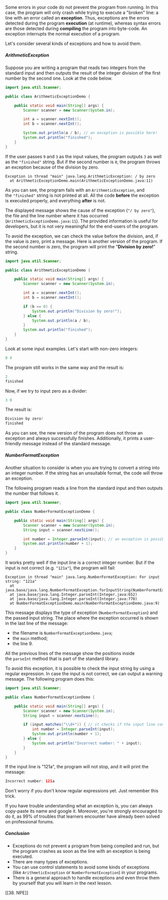 Some errors in your code do not prevent the program from running. In this case, the program will only crash while trying to execute a "broken" line: a line with an error called an **exception**. Thus, exceptions are the errors detected during the program **execution** (at runtime), whereas syntax errors are those detected during **compiling** the program into byte-code. An exception interrupts the normal execution of a program.

Let's consider several kinds of exceptions and how to avoid them.

##### ArithmeticException

Suppose you are writing a program that reads two integers from the standard input and then outputs the result of the integer division of the first number by the second one. Look at the code below.

```java
import java.util.Scanner;

public class ArithmeticExceptionDemo {

    public static void main(String[] args) {
        Scanner scanner = new Scanner(System.in);

        int a = scanner.nextInt();
        int b = scanner.nextInt();

        System.out.println(a / b); // an exception is possible here!
        System.out.println("finished");
    }
}
```

If the user passes `9` and `3` as the input values, the program outputs `3` as well as the `"finished"` string. But if the second number is `0`, the program throws an exception because of the division by zero.

```no-highlight
Exception in thread "main" java.lang.ArithmeticException: / by zero
  at ArithmeticExceptionDemo.main(ArithmeticExceptionDemo.java:11)
```

As you can see, the program fails with an `ArithmeticException`, and the `"finished"` string is not printed at all. All the code **before** the exception is executed properly, and everything **after** is not.

The displayed message shows the cause of the exception (`"/ by zero"`), the file and the line number where it has occurred (`ArithmeticExceptionDemo.java:11`). The provided information is useful for developers, but it is not very meaningful for the end-users of the program.

To avoid the exception, we can check the value before the division, and, if the value is zero, print a message. Here is another version of the program. If the second number is zero, the program will print the "**Division by zero!**" string.

```java
import java.util.Scanner;

public class ArithmeticExceptionDemo {

    public static void main(String[] args) {
        Scanner scanner = new Scanner(System.in);

        int a = scanner.nextInt();
        int b = scanner.nextInt();

        if (b == 0) {
            System.out.println("Division by zero!");
        } else {
            System.out.println(a / b);
        }
        System.out.println("finished");
    }
}
```

Look at some input examples. Let's start with non-zero integers:

```java
8 4
```

The program still works in the same way and the result is:

```java
2
finished
```

Now, if we try to input zero as a divider:

```java
3 0
```

The result is:

```java
Division by zero!
finished
```

As you can see, the new version of the program does not throw an exception and always successfully finishes. Additionally, it prints a user-friendly message instead of the standard message.

##### NumberFormatException

Another situation to consider is when you are trying to convert a string into an integer number. If the string has an unsuitable format, the code will throw an exception.

The following program reads a line from the standard input and then outputs the number that follows it.

```java
import java.util.Scanner;

public class NumberFormatExceptionDemo {

    public static void main(String[] args) {
        Scanner scanner = new Scanner(System.in);
        String input = scanner.nextLine();

        int number = Integer.parseInt(input); // an exception is possible here!
        System.out.println(number + 1);
    }
}
```

It works pretty well if the input line is a correct integer number. But if the input is not correct (e.g. `"121a"`), the program will fail:

```no-highlight
Exception in thread "main" java.lang.NumberFormatException: For input string: "121a"
  at java.base/java.lang.NumberFormatException.forInputString(NumberFormatException.java:65)
  at java.base/java.lang.Integer.parseInt(Integer.java:652)
  at java.base/java.lang.Integer.parseInt(Integer.java:770)
  at NumberFormatExceptionDemo.main(NumberFormatExceptionDemo.java:9)
```

This message displays the type of exception (`NumberFormatException`) and the passed input string. The place where the exception occurred is shown in the last line of the message:

- the filename is `NumberFormatExceptionDemo.java`;
- the `main` method;
- the line 9.

All the previous lines of the message show the positions inside the `parseInt` method that is part of the standard library.

To avoid this exception, it is possible to check the input string by using a regular expression. In case the input is not correct, we can output a warning message. The following program does this:

```java
import java.util.Scanner;

public class NumberFormatExceptionDemo {

    public static void main(String[] args) {
        Scanner scanner = new Scanner(System.in);
        String input = scanner.nextLine();

        if (input.matches("\\d+")) { // it checks if the input line contains only digits
            int number = Integer.parseInt(input);
            System.out.println(number + 1);
        } else {
            System.out.println("Incorrect number: " + input);
        }
    }
}
```

If the input line is "121a", the program will not stop, and it will print the message:

```java
Incorrect number: 121a
```

Don't worry if you don't know regular expressions yet. Just remember this trick.

If you have trouble understanding what an exception is, you can always copy-paste its name and google it. Moreover, you're strongly encouraged to do it, as 99% of troubles that learners encounter have already been solved on professional forums.

##### Conclusion

- Exceptions do not prevent a program from being compiled and run, but the program crashes as soon as the line with an exception is being executed.
- There are many types of exceptions.
- You can use control statements to avoid some kinds of exceptions (like `ArithmeticException` or `NumberFormatException`) in your programs.
- There is a general approach to handle exceptions and even throw them by yourself that you will learn in the next lesson.

[[38. NPE]]
